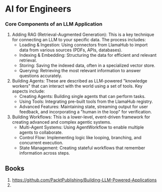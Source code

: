 # AI for Engineers

### Core Components of an LLM Application

1. Adding RAG (Retrieval-Augmented Generation): This is a key technique for connecting an LLM to your specific data. The process includes:
   - Loading & Ingestion: Using connectors from LlamaHub to import data from various sources (PDFs, APIs, databases).
   - Indexing & Embedding: Structuring the data for efficient and relevant retrieval.
   - Storing: Saving the indexed data, often in a specialized vector store.
   - Querying: Retrieving the most relevant information to answer questions accurately.
2. Building Agents: These are described as LLM-powered "knowledge workers" that can interact with the world using a set of tools. Key aspects include:
   - Creating Agents: Building single agents that can perform tasks.
   - Using Tools: Integrating pre-built tools from the LlamaHub registry.
   - Advanced Features: Maintaining state, streaming output for user feedback, and incorporating a "human in the loop" for verification.
3. Building Workflows: This is a lower-level, event-driven framework for creating advanced and complex agentic systems.
   - Multi-Agent Systems: Using AgentWorkflow to enable multiple agents to collaborate.
   - Control Flow: Implementing logic like looping, branching, and concurrent execution.
   - State Management: Creating stateful workflows that remember information across steps.

## Books 

1. https://github.com/PacktPublishing/Building-LLM-Powered-Applications
2.
